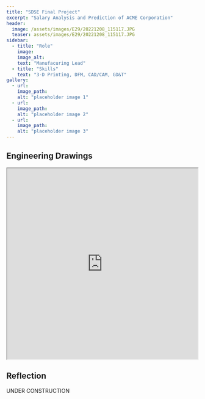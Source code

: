 ```yaml
---
title: "SDSE Final Project"
excerpt: "Salary Analysis and Prediction of ACME Corporation"
header:
  image: /assets/images/E29/20221208_115117.JPG
  teaser: assets/images/E29/20221208_115117.JPG
sidebar:
  - title: "Role"
    image: 
    image_alt: 
    text: "Manufacuring Lead"
  - title: "Skills"
    text: "3-D Printing, DFM, CAD/CAM, GD&T"
gallery:
  - url:
    image_path: 
    alt: "placeholder image 1"
  - url: 
    image_path: 
    alt: "placeholder image 2"
  - url: 
    image_path: 
    alt: "placeholder image 3"
---
```

## Engineering Drawings
<iframe src = "https://drive.google.com/viewerng/viewer?embedded=true&url=https://ishaangupta04.github.io/assets/documents/E29 Working Drawings Draft.pdf" type="application/pdf" width="500" height="500">
</iframe>

## Reflection
UNDER CONSTRUCTION